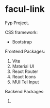 # facul-link
Fyp Project.

CSS framework:
<ul><li>Bootstrap</li></ul>

Frontend Packages:
<ol>
  <li>Vite</li>
  <li>Material UI</li>
  <li>React Router</li>
  <li>React Icons</li>
  <li>MUI Tel Input</li>
</ol>

Backend Packages:
<ol>
  <li></li>
</ol>

